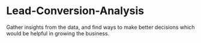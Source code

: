 # Lead-Conversion-Analysis
Gather insights from the data, and find ways to make better decisions which would be helpful in growing the business.

